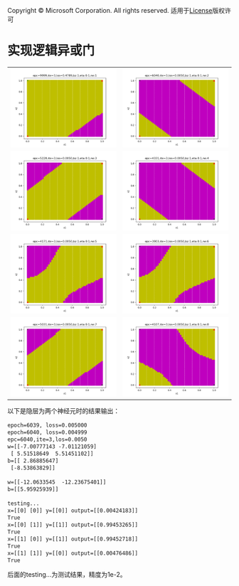 Copyright © Microsoft Corporation. All rights reserved.
  适用于[License](https://github.com/Microsoft/ai-edu/blob/master/LICENSE.md)版权许可

# 实现逻辑异或门

|||
|---|---|
|<img src='./images/9/binary_result_1.png'/>|<img src='./images/9/binary_result_2.png'/>|
|<img src='./images/9/binary_result_3.png'/>|<img src='./images/9/binary_result_4.png'/>|
|<img src='./images/9/binary_result_5.png'/>|<img src='./images/9/binary_result_6.png'/>|
|<img src='./images/9/binary_result_7.png'/>|<img src='./images/9/binary_result_8.png'/>|


以下是隐层为两个神经元时的结果输出：

```
epoch=6039, loss=0.005000
epoch=6040, loss=0.004999
epc=6040,ite=3,los=0.0050
w=[[-7.00777143 -7.01121059]
 [ 5.51518649  5.51451102]]
b=[[ 2.86885647]
 [-8.53863829]]

w=[[-12.0633545  -12.23675401]]
b=[[5.95925939]]

testing...
x=[[0] [0]] y=[[0]] output=[[0.00424183]]
True
x=[[0] [1]] y=[[1]] output=[[0.99453265]]
True
x=[[1] [0]] y=[[1]] output=[[0.99452718]]
True
x=[[1] [1]] y=[[0]] output=[[0.00476486]]
True
```

后面的testing...为测试结果，精度为1e-2。
